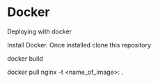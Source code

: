# Docker
Deploying with docker

Install Docker. Once installed clone this repository

docker build 

docker pull nginx -t <name_of_image>:<tag> .
